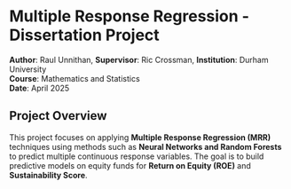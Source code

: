# Multiple Response Regression - Dissertation Project  
**Author**: Raul Unnithan,
**Supervisor**: Ric Crossman,
**Institution**: Durham University  
**Course**: Mathematics and Statistics  
**Date**: April 2025  

## Project Overview  
This project focuses on applying **Multiple Response Regression (MRR)** techniques using methods such as **Neural Networks and Random Forests** to predict multiple continuous response variables. The goal is to build predictive models on equity funds for **Return on Equity (ROE)** and **Sustainability Score**.
